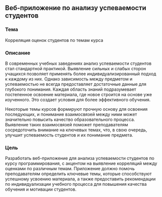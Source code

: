 <h2>Веб-приложение по анализу успеваемости студентов</h2>
<h3>Тема</h3>
<p>Корреляция оценок студентов по темам курса</p>
<h3>Описание</h3>
<p>В современных учебных заведениях анализ успеваемости студентов стал стандартной практикой. Выявление сильных и слабых сторон учащихся позволяет применять более индивидуализированный подход к каждому из них. Однако зависимость между предметом и успеваемостью не всегда предоставляет достаточные данные для глубокого понимания. Каждая область знаний подразумевает постепенное освоение материала, где новое строится на основе уже изученного. Это создает условия для более эффективного обучения.

Некоторые темы курсов формируют прочную основу для освоения последующих, и понимание взаимосвязей между ними может значительно повысить качество образовательного процесса. Выявление таких взаимосвязей поможет преподавателям сосредоточить внимание на ключевых темах, что, в свою очередь, улучшит успеваемость студентов и их понимание предмета.</p>

<h3>Цель</h3>
<p>Разработать веб-приложение для анализа успеваемости студентов по курсу программирования, с акцентом на выявление корреляций между оценками по различным темам. Приложение должно помочь преподавателям определить ключевые темы, которые способствуют успешному усвоению материала, а также предоставить рекомендации по индивидуализации учебного процесса для повышения качества обучения и мотивации студентов.</p>
